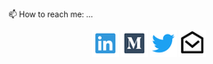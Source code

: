 📫 How to reach me: ...
<div align="center">
  <a href="https://www.linkedin.com/in/bailey-mckelway/" target="_blank"><img src="./LinkedInIcon.svg"></a>
  <a href="https://medium.com/@bjlmckelway" target="_blank"><img src="./MediumIcon.svg"></a>
  <a href="https://twitter.com/Bbeebs_" target="_blank"><img src="./TwitterIcon.svg"></a>
  <a href="mailto:bjlmckelway@gmail.com" target="_blank"><img src="./MailIcon.svg"></a>
  </div>
 


